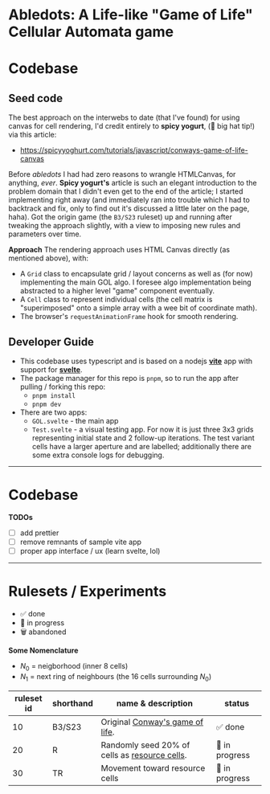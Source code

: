 # Abledots: A Life-like "Game of Life" Cellular Automata game

# Codebase

## Seed code

The best approach on the interwebs to date (that I've found) for using canvas for cell rendering, I'd credit entirely to **spicy yogurt**, (:pray: big hat tip!) via this article:

- https://spicyyoghurt.com/tutorials/javascript/conways-game-of-life-canvas

Before _abledots_ I had had zero reasons to wrangle HTMLCanvas, for anything, _ever_. **Spicy yogurt's** article is such an elegant introduction to the problem domain that I didn't even get to the end of the article; I started implementing right away (and immediately ran into trouble which I had to backtrack and fix, only to find out it's discussed a little later on the page, haha). Got the origin game (the `B3/S23` ruleset) up and running after tweaking the approach slightly, with a view to imposing new rules and parameters over time.

**Approach**
The rendering approach uses HTML Canvas directly (as mentioned above), with:

- A `Grid` class to encapsulate grid / layout concerns as well as (for now) implementing the main GOL algo. I foresee algo implementation being abstracted to a higher level "game" component eventually.
- A `Cell` class to represent individual cells (the cell matrix is "superimposed" onto a simple array with a wee bit of coordinate math).
- The browser's `requestAnimationFrame` hook for smooth rendering.

## Developer Guide

- This codebase uses typescript and is based on a nodejs **[vite](https://vitejs.dev/)** app with support for **[svelte](https://svelte.dev/)**.
- The package manager for this repo is `pnpm`, so to run the app after pulling / forking this repo:
  - `pnpm install`
  - `pnpm dev`
- There are two apps:
  - `GOL.svelte` - the main app
  - `Test.svelte` - a visual testing app. For now it is just three 3x3 grids representing initial state and 2 follow-up iterations. The test variant cells have a larger aperture and are labelled; additionally there are some extra console logs for debugging.

---

# Codebase

**TODOs**

- [ ] add prettier
- [ ] remove remnants of sample vite app
- [ ] proper app interface / ux (learn svelte, lol)

---

# Rulesets / Experiments

- :white_check_mark: done
- :test_tube: in progress
- :wastebasket: abandoned

**Some Nomenclature**

- $N_{0}$ = neigborhood (inner 8 cells)
- $N_{1}$ = next ring of neighbours (the 16 cells surrounding $N_{0}$)

| ruleset id | shorthand | name & description                                                                       | status                  |
| ---------- | --------- | ---------------------------------------------------------------------------------------- | ----------------------- |
| 10         | B3/S23    | Original [Conway's game of life](https://en.wikipedia.org/wiki/Conway%27s_Game_of_Life). | :white_check_mark: done |
| 20         | R         | Randomly seed 20% of cells as [resource cells](./docs/rule-20-resource-cells.md).        | :test_tube: in progress |
| 30         | TR        | Movement toward resource cells                                                           | :test_tube: in progress |

